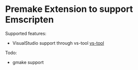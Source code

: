 # Premake Extension to support Emscripten

Supported features:

* VisualStudio support through vs-tool [vs-tool](https://github.com/juj/vs-tool)

Todo:

* gmake support